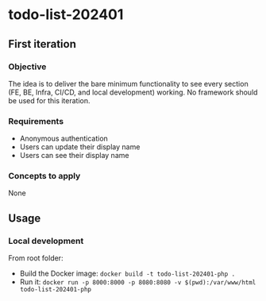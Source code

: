 # todo-list-202401

## First iteration

### Objective
The idea is to deliver the bare minimum functionality to see every section (FE, BE, Infra, CI/CD, and local development) working.
No framework should be used for this iteration.

### Requirements
* Anonymous authentication
* Users can update their display name
* Users can see their display name

### Concepts to apply
None

## Usage
### Local development
From root folder:
* Build the Docker image: `docker build -t todo-list-202401-php .`
* Run it: `docker run -p 8000:8000 -p 8080:8080 -v $(pwd):/var/www/html todo-list-202401-php`
